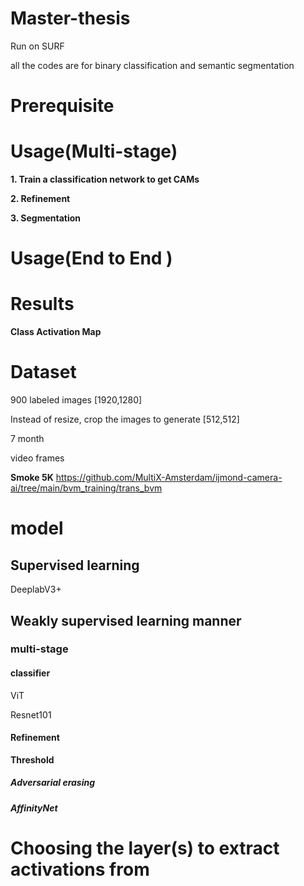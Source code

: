 # Master-thesis
Run on SURF

all the codes are for binary classification and semantic segmentation

# Prerequisite

# Usage(Multi-stage)

**1. Train a classification network to get CAMs**

**2. Refinement**

**3. Segmentation**


# Usage(End to End )


# Results 

**Class Activation Map**

# Dataset

900 labeled images [1920,1280]

Instead of resize, crop the images to generate [512,512]



7 month 

video frames

**Smoke 5K**
https://github.com/MultiX-Amsterdam/ijmond-camera-ai/tree/main/bvm_training/trans_bvm

# model

## Supervised learning
DeeplabV3+

## Weakly supervised learning manner

### multi-stage

#### classifier
ViT

Resnet101

#### Refinement

**Threshold**

##### Adversarial erasing

##### AffinityNet


#####
# Choosing the layer(s) to extract activations from


